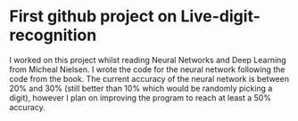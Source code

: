 # First github project on Live-digit-recognition
I worked on this project whilst reading Neural Networks and Deep Learning from Micheal Nielsen. I wrote the code for the neural network following the code from the book.
The current accuracy of the neural network is between 20% and 30% (still better than 10% which would be randomly picking a digit), however I plan on improving the program to reach at least a 50% accuracy.
